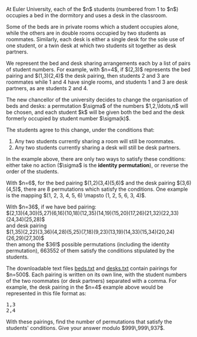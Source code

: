 <p>At Euler University, each of the $n$ students (numbered from 1 to $n$) occupies a bed in the dormitory and uses a desk in the classroom.</p>

<p>Some of the beds are in private rooms which a student occupies alone, while the others are in double rooms occupied by two students as roommates. Similarly, each desk is either a single desk for the sole use of one student, or a twin desk at which two students sit together as desk partners.</p>

<p>We represent the bed and desk sharing arrangements each by a list of pairs of student numbers. For example, with $n=4$, if $(2,3)$ represents the bed pairing and $(1,3)(2,4)$ the desk pairing, then students 2 and 3 are roommates while 1 and 4 have single rooms, and students 1 and 3 are desk partners, as are students 2 and 4.</p>

<p>The new chancellor of the university decides to change the organisation of beds and desks: a permutation $\sigma$ of the numbers $1,2,\ldots,n$ will be chosen, and each student $k$ will be given both the bed and the desk formerly occupied by student number $\sigma(k)$.</p>

<p>The students agree to this change, under the conditions that:</p>
<ol>
<li>Any two students currently sharing a room will still be roommates.</li>
<li>Any two students currently sharing a desk will still be desk partners.</li>
</ol>

<p>In the example above, there are only two ways to satisfy these conditions: either take no action ($\sigma$ is the <b>identity permutation</b>), or reverse the order of the students.</p>

<p>With $n=6$, for the bed pairing $(1,2)(3,4)(5,6)$ and the desk pairing $(3,6)(4,5)$, there are 8 permutations which satisfy the conditions. One example is the mapping $(1, 2, 3, 4, 5, 6) \mapsto (1, 2, 5, 6, 3, 4)$.</p>

<p>With $n=36$, if we have bed pairing:<br />
$(2,13)(4,30)(5,27)(6,16)(10,18)(12,35)(14,19)(15,20)(17,26)(21,32)(22,33)(24,34)(25,28)$<br />
and desk pairing<br />
$(1,35)(2,22)(3,36)(4,28)(5,25)(7,18)(9,23)(13,19)(14,33)(15,34)(20,24)(26,29)(27,30)$<br />
then among the $36!$ possible permutations (including the identity permutation), 663552 of them satisfy the conditions stipulated by the students.</p>

<p>The downloadable text files <a href="project/resources/p673_beds.txt">beds.txt</a> and <a href="project/resources/p673_desks.txt">desks.txt</a> contain pairings for $n=500$. Each pairing is written on its own line, with the student numbers of the two roommates (or desk partners) separated with a comma. For example, the desk pairing in the $n=4$ example above would be represented in this file format as:</p>
<pre>
1,3
2,4
</pre>
<p>With these pairings, find the number of permutations that satisfy the students' conditions. Give your answer modulo $999\,999\,937$.</p>

